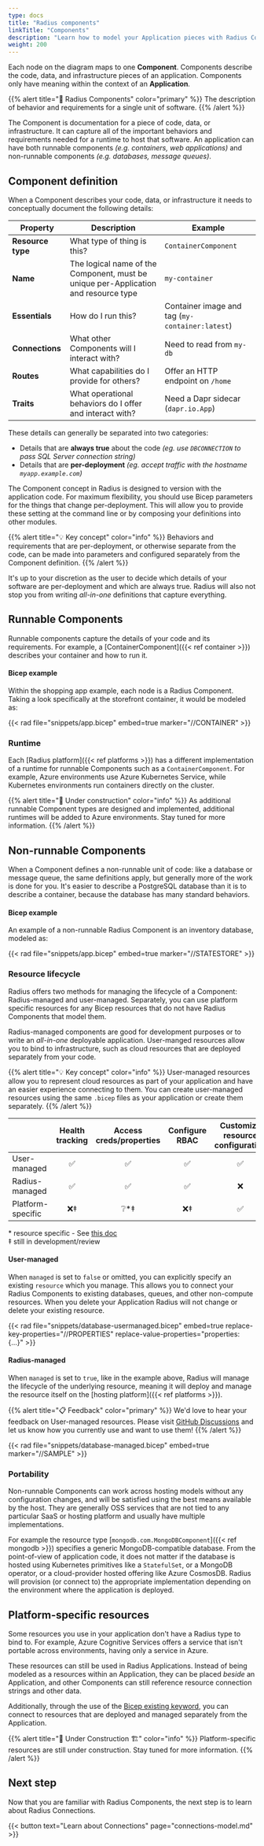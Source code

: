 ```yaml
---
type: docs
title: "Radius components"
linkTitle: "Components"
description: "Learn how to model your Application pieces with Radius Components"
weight: 200
---
```


Each node on the diagram maps to one **Component**. Components describe the code, data, and infrastructure pieces of an application. Components only have meaning within the context of an **Application**.

{{% alert title="📄 Radius Components" color="primary" %}}
The description of behavior and requirements for a single unit of software.
{{% /alert %}}

The Component is documentation for a piece of code, data, or infrastructure. It can capture all of the important behaviors and requirements needed for a runtime to host that software. An application can have both runnable components *(e.g. containers, web applications)* and non-runnable components *(e.g. databases, message queues)*.

## Component definition

When a Component describes your code, data, or infrastructure it needs to conceptually document the following details:

| Property | Description | Example |
|----------|-------------|---------|
| **Resource type** | What type of thing is this? | `ContainerComponent`
| **Name** | The logical name of the Component, must be unique per-Application and resource type | `my-container`
| **Essentials** | How do I run this? | Container image and tag (`my-container:latest`)
| **Connections** | What other Components will I interact with? | Need to read from `my-db` 
| **Routes** | What capabilities do I provide for others? | Offer an HTTP endpoint on `/home`
| **Traits** | What operational behaviors do I offer and interact with? | Need a Dapr sidecar (`dapr.io.App`)

These details can generally be separated into two categories:

- Details that are **always true** about the code *(eg. use `DBCONNECTION` to pass SQL Server connection string)*
- Details that are **per-deployment** *(eg. accept traffic with the hostname `myapp.example.com`)*

The Component concept in Radius is designed to version with the application code. For maximum flexibility, you should use Bicep parameters for the things that change per-deployment. This will allow you to provide these setting at the command line or by composing your definitions into other modules.

{{% alert title="💡 Key concept" color="info" %}}
Behaviors and requirements that are per-deployment, or otherwise separate from the code, can be made into parameters and configured separately from the Component definition.
{{% /alert %}} 

It's up to your discretion as the user to decide which details of your software are per-deployment and which are always true. Radius will also not stop you from writing *all-in-one* definitions that capture everything.

## Runnable Components

Runnable components capture the details of your code and its requirements. For example, a [ContainerComponent]({{< ref container >}}) describes your container and how to run it.

#### Bicep example

Within the shopping app example, each node is a Radius Component. Taking a look specifically at the storefront container, it would be modeled as:

{{< rad file="snippets/app.bicep" embed=true marker="//CONTAINER" >}}

### Runtime

Each [Radius platform]({{< ref platforms >}}) has a different implementation of a runtime for runnable Components such as a `ContainerComponent`. For example, Azure environments use Azure Kubernetes Service, while Kubernetes environments run containers directly on the cluster.

{{% alert title="🚧 Under construction" color="info" %}}
As additional runnable Component types are designed and implemented, additional runtimes will be added to Azure environments. Stay tuned for more information.
{{% /alert %}}

## Non-runnable Components

When a Component defines a non-runnable unit of code: like a database or message queue, the same definitions apply, but generally more of the work is done for you. It's easier to describe a PostgreSQL database than it is to describe a container, because the database has many standard behaviors.

#### Bicep example

An example of a non-runnable Radius Component is an inventory database, modeled as:

{{< rad file="snippets/app.bicep" embed=true marker="//STATESTORE" >}}

### Resource lifecycle

Radius offers two methods for managing the lifecycle of a Component: Radius-managed and user-managed. Separately, you can use platform specific resources for any Bicep resources that do not have Radius Components that model them.

Radius-managed components are good for development purposes or to write an *all-in-one* deployable application. User-manged resources allow you to bind to infrastructure, such as cloud resources that are deployed separately from your code.

{{% alert title="💡 Key concept" color="info" %}}
User-managed resources allow you to represent cloud resources as part of your application and have an easier experience connecting to them. You can create user-managed resources using the same `.bicep` files as your application or create them separately.
{{% /alert %}}

| | Health tracking | Access creds/properties | Configure RBAC | Customize resource configuration |
|-|:---------------:|:-----------------------:|:--------------:|:--------------------:|
| User-managed | ✅ | ✅ | ✅ | ✅ |
| Radius-managed | ✅ | ✅ | ✅ | ❌ |
| Platform-specific | ❌‡ | ❔*‡ | ❌‡ | ✅ |

\* resource specific - See [this doc](https://docs.microsoft.com/en-us/azure/azure-resource-manager/bicep/bicep-functions-resource#list)
<br />
‡ still in development/review

#### User-managed

When `managed` is set to `false` or omitted, you can explicitly specify an existing `resource` which you manage. This allows you to connect your Radius Components to existing databases, queues, and other non-compute resources. When you delete your Application Radius will not change or delete your existing resource.

{{< rad file="snippets/database-usermanaged.bicep" embed=true replace-key-properties="//PROPERTIES" replace-value-properties="properties: {...}" >}}

#### Radius-managed

When `managed` is set to `true`, like in the example above, Radius will manage the lifecycle of the underlying resource, meaning it will deploy and manage the resource itself on the [hosting platform]({{< ref platforms >}}).

{{% alert title="📋 Feedback" color="primary" %}}
We'd love to hear your feedback on User-managed resources. Please visit [GitHub Discussions](https://github.com/Azure/radius/discussions/1269) and let us know how you currently use and want to use them!
{{% /alert %}}

{{< rad file="snippets/database-managed.bicep" embed=true marker="//SAMPLE" >}}

### Portability

Non-runnable Components can work across hosting models without any configuration changes, and will be satisfied using the best means available by the host. They are generally OSS services that are not tied to any particular SaaS or hosting platform and usually have multiple implementations.

For example the resource type [`mongodb.com.MongoDBComponent`]({{< ref mongodb >}}) specifies a generic MongoDB-compatible database. From the point-of-view of application code, it does not matter if the database is hosted using Kubernetes primitives like a `StatefulSet`, or a MongoDB operator, or a cloud-provider hosted offering like Azure CosmosDB. Radius will provision (or connect to) the appropriate implementation depending on the environment where the application is deployed.

## Platform-specific resources

Some resources you use in your application don't have a Radius type to bind to. For example, Azure Cognitive Services offers a service that isn't portable across environments, having only a service in Azure.

These resources can still be used in Radius Applications. Instead of being modeled as a resources within an Application, they can be placed *beside* an Application, and other Components can still reference resource connection strings and other data.

Additionally, through the use of the [Bicep existing keyword](https://docs.microsoft.com/en-us/azure/azure-resource-manager/bicep/resource-declaration?#reference-existing-resources), you can connect to resources that are deployed and managed separately from the Application.

{{% alert title="🚧 Under Construction 🏗" color="info" %}}
Platform-specific resources are still under construction. Stay tuned for more information.
{{% /alert %}}

## Next step

Now that you are familiar with Radius Components, the next step is to learn about Radius Connections.

{{< button text="Learn about Connections" page="connections-model.md" >}}
